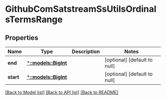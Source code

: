 # GithubComSatstreamSsUtilsOrdinalsTermsRange

## Properties
Name | Type | Description | Notes
------------ | ------------- | ------------- | -------------
**end** | [***::models::BigInt**](big.Int.md) |  | [optional] [default to null]
**start** | [***::models::BigInt**](big.Int.md) |  | [optional] [default to null]

[[Back to Model list]](../README.md#documentation-for-models) [[Back to API list]](../README.md#documentation-for-api-endpoints) [[Back to README]](../README.md)


